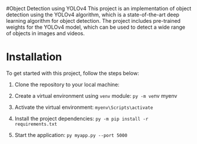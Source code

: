 #Object Detection using YOLOv4
This project is an implementation of object detection using the YOLOv4 algorithm, which is a state-of-the-art deep learning algorithm for object detection. The project includes pre-trained weights for the YOLOv4 model, which can be used to detect a wide range of objects in images and videos.



# Installation

To get started with this project, follow the steps below:

1. Clone the repository to your local machine:


2. Create a virtual environment using `venv` module:
  `py -m ve`nv myenv

3. Activate the virtual environment:
  `myenv\Scripts\activate`

4. Install the project dependencies:
  `py -m pip install -r requirements.txt`

5. Start the application:
  `py myapp.py --port 5000`



